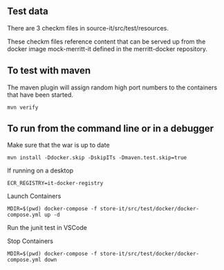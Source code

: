 ## Test data

There are 3 checkm files in source-it/src/test/resources.

These checkm files reference content that can be served up from the docker image mock-merritt-it defined in the merritt-docker repository.

## To test with maven

The maven plugin will assign random high port numbers to the containers that have been started.
```
mvn verify
```

## To run from the command line or in a debugger

Make sure that the war is up to date
```
mvn install -Ddocker.skip -DskipITs -Dmaven.test.skip=true
```

If running on a desktop
```
ECR_REGISTRY=it-docker-registry
```

Launch Containers
```
MDIR=$(pwd) docker-compose -f store-it/src/test/docker/docker-compose.yml up -d
```

Run the junit test in VSCode

Stop Containers
```
MDIR=$(pwd) docker-compose -f store-it/src/test/docker/docker-compose.yml down
```
